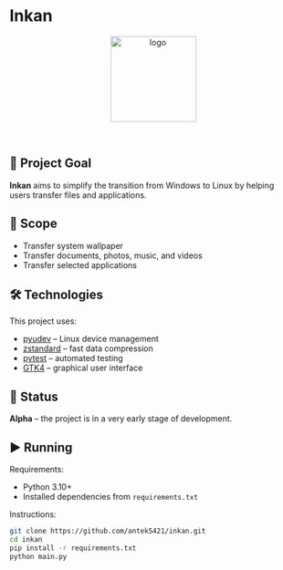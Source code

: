 # Inkan

<p align="center">
  <img src="https://i.imgur.com/Zw0svsu.png" alt="logo" with="150" height="150"/>
</p>
<br>

## 📌 Project Goal
**Inkan** aims to simplify the transition from Windows to Linux by helping users transfer files and applications.

## 🎯 Scope
- Transfer system wallpaper
- Transfer documents, photos, music, and videos
- Transfer selected applications

## 🛠️ Technologies
This project uses:
- [pyudev](https://pyudev.readthedocs.io/) – Linux device management
- [zstandard](https://facebook.github.io/zstd/) – fast data compression
- [pytest](https://docs.pytest.org/) – automated testing
- [GTK4](https://www.gtk.org/) – graphical user interface

## 🚦 Status
**Alpha** – the project is in a very early stage of development.

## ▶️ Running
Requirements:
- Python 3.10+
- Installed dependencies from `requirements.txt`

Instructions:
```bash
git clone https://github.com/antek5421/inkan.git
cd inkan
pip install -r requirements.txt
python main.py